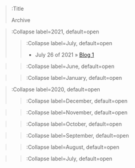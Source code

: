 > :Title
>
> Archive

> :Collapse label=2021, default=open
>
> > :Collapse label=July, default=open 
> > - July 26 of 2021 » [Blog 1](/2021-07-26-blog-1)

> > :Collapse label=June, default=open
<!-- > > - June 21, 2021 » [Lock Hunter](/2021-06-21_lock_hunter) -->
>
> > :Collapse label=January, default=open
<!-- > > - January 30, 2021 » [Function composition syntax](/2021-01-30_function_composition_syntax) -->

> :Collapse label=2020, default=open
>
> > :Collapse label=December, default=open
<!-- > > - December 01, 2020 » [Converting asynchronous cancellation from C# to F#](/2020-12-01_csharp_task_to_fsharp_async) -->
>
> > :Collapse label=November, default=open
<!-- > > - November 01, 2020 » [Computer endurance via self-care](/2020-11-01_computer_endurance_via_self-care) -->
>
> > :Collapse label=October, default=open
<!-- > > - October 13, 2020 » [Syntactic vs semantic grouping](/2020-10-13_syntactic_vs_semantic_grouping) -->
>
> > :Collapse label=September, default=open
<!-- > > - September 21, 2020 » [Bottom Type in F#](/2020-09-21_bottom_type_in_fsharp) -->
<!-- > > - September 12, 2020 » [EditorConfig](/2020-09-12_editorconfig) -->
>
> > :Collapse label=August, default=open
<!-- > > - August 23, 2020 » [Functional Programming in C#](/2020-08-23_functional_programming_in_csharp) -->
>
> > :Collapse label=July, default=open
<!-- > > - July 29, 2020 » [Everything: The Windows search utility](/2020-07-29_everything_the_windows_search_utility) -->
<!-- > > - July 19, 2020 » [Type Parameter Naming](/2020-07-19_type_parameter_naming) -->
<!-- > > - July 17, 2020 » [Naming Optimization Problem](/2020-07-17_naming_optimization_problem) -->
<!-- > > - July 15, 2020 » [Naming is Impossibly Hard](/2020-07-15_naming_is_impossibly_hard) -->
<!-- > > - July 14, 2020 » [Identity as As](/2020-07-14_identity_as_as) -->
<!-- > > - July 13, 2020 » [Process Explorer](/2020-07-13_process_explorer) -->
<!-- > > - July 12, 2020 » [Lead with an Executable Project](/2020-07-12_executable_project_first) -->
<!-- > > - July 11, 2020 » [Systematic Cleaning](/2020-07-11_systematic_cleaning) -->
